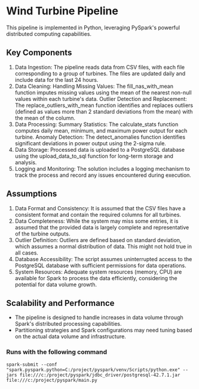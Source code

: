 # Wind Turbine Pipeline

This pipeline is implemented in Python, leveraging PySpark's powerful distributed computing capabilities.

## Key Components

1. Data Ingestion:
   The pipeline reads data from CSV files, with each file corresponding to a group of turbines.
   The files are updated daily and include data for the last 24 hours.
2. Data Cleaning:
   Handling Missing Values: The fill_nas_with_mean function imputes missing values using the mean of the nearest non-null values within each turbine's data.
   Outlier Detection and Replacement: The replace_outliers_with_mean function identifies and replaces outliers (defined as values more than 2 standard deviations from the mean) with the mean of the column.
3. Data Processing:
   Summary Statistics: The calculate_stats function computes daily mean, minimum, and maximum power output for each turbine.
   Anomaly Detection: The detect_anomalies function identifies significant deviations in power output using the 2-sigma rule.
4. Data Storage:
   Processed data is uploaded to a PostgreSQL database using the upload_data_to_sql function for long-term storage and analysis.
5. Logging and Monitoring:
   The solution includes a logging mechanism to track the process and record any issues encountered during execution.

## Assumptions

1. Data Format and Consistency: It is assumed that the CSV files have a consistent format and contain the required columns for all turbines.
2. Data Completeness: While the system may miss some entries, it is assumed that the provided data is largely complete and representative of the turbine outputs.
3. Outlier Definition: Outliers are defined based on standard deviation, which assumes a normal distribution of data. This might not hold true in all cases.
4. Database Accessibility: The script assumes uninterrupted access to the PostgreSQL database with sufficient permissions for data operations.
5. System Resources: Adequate system resources (memory, CPU) are available for Spark to process the data efficiently, considering the potential for data volume growth.

## Scalability and Performance

- The pipeline is designed to handle increases in data volume through Spark's distributed processing capabilities.
- Partitioning strategies and Spark configurations may need tuning based on the actual data volume and infrastructure.

### Runs with the following command

```console
spark-submit --conf "spark.pyspark.python=C:/project/pyspark/venv/Scripts/python.exe" --jars file:///c:/project/pyspark/jdbc_driver/postgresql-42.7.1.jar file:///c:/project/pyspark/main.py
```
